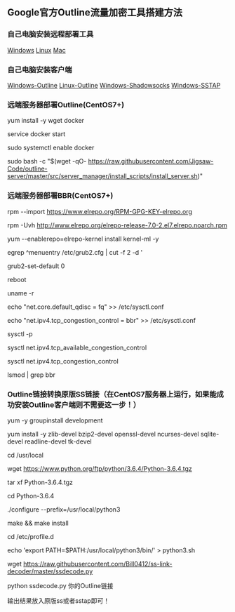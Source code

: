 ## Google官方Outline流量加密工具搭建方法

### 自己电脑安装远程部署工具

[Windows](https://raw.githubusercontent.com/Jigsaw-Code/outline-releases/master/manager/stable/Outline-Manager.exe) [Linux](https://raw.githubusercontent.com/Jigsaw-Code/outline-releases/master/manager/stable/Outline-Manager.AppImage) [Mac](https://raw.githubusercontent.com/Jigsaw-Code/outline-releases/master/manager/stable/Outline-Manager.dmg)

### 自己电脑安装客户端

[Windows-Outline](https://raw.githubusercontent.com/Jigsaw-Code/outline-releases/master/client/stable/Outline-Client.exe) [Linux-Outline](https://raw.githubusercontent.com/Jigsaw-Code/outline-releases/master/client/stable/Outline-Client.AppImage) [Windows-Shadowsocks](https://github.com/shadowsocks/shadowsocks-windows/releases/download/4.1.10.0/Shadowsocks-4.1.10.0.zip) [Windows-SSTAP](https://github.com/HXHGTS/Outline-Server-Create/raw/master/SSTap-beta-setup-1.0.9.7.exe.7z)

### 远端服务器部署Outline(CentOS7+)

yum install -y wget docker

service docker start

sudo systemctl enable docker

sudo bash -c "$(wget -qO- https://raw.githubusercontent.com/Jigsaw-Code/outline-server/master/src/server_manager/install_scripts/install_server.sh)"

### 远端服务器部署BBR(CentOS7+)

rpm --import https://www.elrepo.org/RPM-GPG-KEY-elrepo.org

rpm -Uvh http://www.elrepo.org/elrepo-release-7.0-2.el7.elrepo.noarch.rpm

yum --enablerepo=elrepo-kernel install kernel-ml -y

egrep ^menuentry /etc/grub2.cfg | cut -f 2 -d \'

grub2-set-default 0

reboot

uname -r

echo "net.core.default_qdisc = fq" >> /etc/sysctl.conf

echo "net.ipv4.tcp_congestion_control = bbr" >> /etc/sysctl.conf

sysctl -p 

sysctl net.ipv4.tcp_available_congestion_control

sysctl net.ipv4.tcp_congestion_control

lsmod | grep bbr

### Outline链接转换原版SS链接（在CentOS7服务器上运行，如果能成功安装Outline客户端则不需要这一步！）

yum -y groupinstall development

yum install -y zlib-devel bzip2-devel openssl-devel ncurses-devel sqlite-devel readline-devel tk-devel

cd /usr/local

wget https://www.python.org/ftp/python/3.6.4/Python-3.6.4.tgz

tar xf Python-3.6.4.tgz

cd Python-3.6.4

./configure --prefix=/usr/local/python3

make && make install

cd /etc/profile.d

echo 'export PATH=$PATH:/usr/local/python3/bin/' > python3.sh

wget https://raw.githubusercontent.com/Bill0412/ss-link-decoder/master/ssdecode.py

python ssdecode.py 你的Outline链接

输出结果放入原版ss或者sstap即可！

